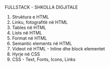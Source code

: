 FULLSTACK - SHKOLLA DIGJITALE  

1. Struktura e HTML
2. Linku, fotografitë në HTML
3. Tables në HTML
4. Lists në HTML
5. Format në HTML
6. Semantic elements në HTML
7. Videot në HTML - Inline dhe block elementet
8. Hyrje në CSS
9. CSS - Text, Fonts, Icons, Links
